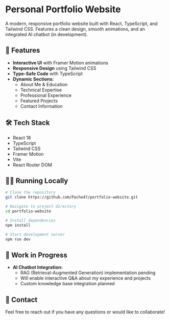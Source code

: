 # Personal Portfolio Website

A modern, responsive portfolio website built with React, TypeScript, and Tailwind CSS. Features a clean design, smooth animations, and an integrated AI chatbot (in development).

## 🚀 Features

- **Interactive UI** with Framer Motion animations
- **Responsive Design** using Tailwind CSS
- **Type-Safe Code** with TypeScript
- **Dynamic Sections:**
  - About Me & Education
  - Technical Expertise
  - Professional Experience
  - Featured Projects
  - Contact Information

## 🛠️ Tech Stack

- React 18
- TypeScript
- Tailwind CSS
- Framer Motion
- Vite
- React Router DOM

## 🏃‍♂️ Running Locally

```bash
# Clone the repository
git clone https://github.com/Pache47/portfolio-website.git

# Navigate to project directory
cd portfolio-website

# Install dependencies
npm install

# Start development server
npm run dev
```

## 🚧 Work in Progress

- **AI Chatbot Integration:**
  - RAG (Retrieval-Augmented Generation) implementation pending
  - Will enable interactive Q&A about my experience and projects
  - Custom knowledge base integration planned


## 🤝 Contact

Feel free to reach out if you have any questions or would like to collaborate! 
